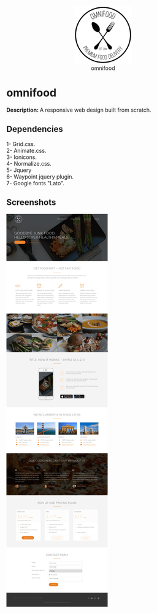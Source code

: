 <p align="center">
  <img width="150" height="150" src="https://github.com/mostafamt/omnifood/blob/master/resources/img/logo.png"><br/>
  omnifood
</p>

# omnifood
<b>Description: </b>A responsive web design built from scratch.<br/>

## Dependencies
1- Grid.css.<br/>
2- Animate.css.<br/>
3- Ionicons.<br/>
4- Normalize.css.<br/>
5- Jquery<br/>
6- Waypoint jquery plugin.<br/>
7- Google fonts "Lato".<br/>

## Screenshots
![](https://github.com/mostafamt/omnifood/blob/master/resources/img/fullScreen-min.png)
